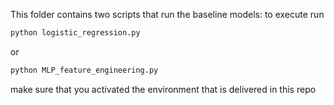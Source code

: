 This folder contains two scripts that run the baseline models: 
to execute run  
```sh
python logistic_regression.py
```
or
 ```sh
python MLP_feature_engineering.py
 ```
make sure that you activated the environment that is delivered in this repo
